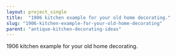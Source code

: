 ```yaml
---
layout: project_single
title:  "1906 kitchen example for your old home decorating."
slug: "1906-kitchen-example-for-your-old-home-decorating"
parent: "antique-kitchen-decorating-ideas"
---
```

1906 kitchen example for your old home decorating.